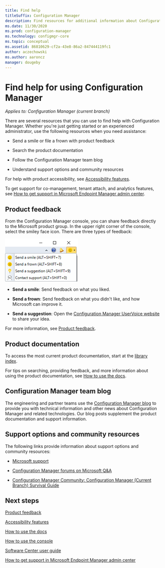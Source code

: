```yaml
---
title: Find help
titleSuffix: Configuration Manager
description: Find resources for additional information about Configuration Manager.
ms.date: 11/30/2020
ms.prod: configuration-manager
ms.technology: configmgr-core
ms.topic: conceptual
ms.assetid: 86810629-cf2a-43e8-86a2-847444119fc1
author: aczechowski
ms.author: aaroncz
manager: dougeby
---
```


# Find help for using Configuration Manager

*Applies to: Configuration Manager (current branch)*

There are several resources that you can use to find help with Configuration Manager. Whether you're just getting started or an experienced administrator, use the following resources when you need assistance:

- Send a smile or file a frown with product feedback

- Search the product documentation

- Follow the Configuration Manager team blog

- Understand support options and community resources

For help with product accessibility, see [Accessibility features](accessibility-features.md).

To get support for co-management, tenant attach, and analytics features, see [How to get support in Microsoft Endpoint Manager admin center](../../../get-support.md).

## Product feedback

From the Configuration Manager console, you can share feedback directly to the Microsoft product group. In the upper right corner of the console, select the smiley face icon.  There are three types of feedback:

![Submit feedback in Configuration Manager](media/console-share-feedback.png)

- **Send a smile**: Send feedback on what you liked.

- **Send a frown**: Send feedback on what you didn't like, and how Microsoft can improve it.

- **Send a suggestion**: Open the [Configuration Manager UserVoice website](https://configurationmanager.uservoice.com/) to share your idea.

For more information, see [Product feedback](product-feedback.md).

## Product documentation

To access the most current product documentation, start at the [library index](/memdocs/configmgr/).

For tips on searching, providing feedback, and more information about using the product documentation, see [How to use the docs](../../../use-docs.md).

## Configuration Manager team blog

The engineering and partner teams use the [Configuration Manager blog](https://techcommunity.microsoft.com/t5/Configuration-Manager-Blog/bg-p/ConfigurationManagerBlog) to provide you with technical information and other news about Configuration Manager and related technologies. Our blog posts supplement the product documentation and support information.

## Support options and community resources

The following links provide information about support options and community resources:

- [Microsoft support](https://aka.ms/cmcbsupport)

- [Configuration Manager forums on Microsoft Q&A](/answers/products/mem)

- [Configuration Manager Community: Configuration Manager (Current Branch) Survival Guide](https://social.technet.microsoft.com/wiki/contents/articles/33035.system-center-configuration-manager-current-branch-survival-guide.aspx)

## Next steps

[Product feedback](product-feedback.md)

[Accessibility features](accessibility-features.md)

[How to use the docs](../../../use-docs.md)

[How to use the console](../servers/manage/admin-console.md)

[Software Center user guide](software-center.md)

[How to get support in Microsoft Endpoint Manager admin center](../../../get-support.md)
